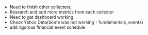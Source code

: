 - Need to finish other collectors, 
- Research and add more metrics from each collector
- Need to get dashboard working
- Check Yahoo Data(Some was not working - fundamentals, events)
- add rigorous financial event schedule